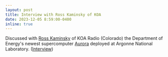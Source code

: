 ```yaml
---
layout: post
title: Interview with Ross Kaminsky of KOA
date: 2023-12-05 8:59:00-0400
inline: true
---
```


Discussed with [Ross Kaminsky](https://koacolorado.iheart.com/featured/ross-kaminsky/about/) of KOA Radio (Colorado) the Department of Energy's newest supercomputer [Aurora](https://www.alcf.anl.gov/aurora) deployed at Argonne National Laboratory. ([Interview](https://koacolorado.iheart.com/featured/ross-kaminsky/content/2023-12-05-the-newest-supercomputer-named-aurora-with-mike-papka/))